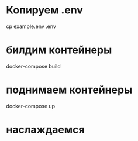# Копируем .env
cp example.env .env

# билдим контейнеры
docker-compose build

# поднимаем контейнеры
docker-compose up

# наслаждаемся
